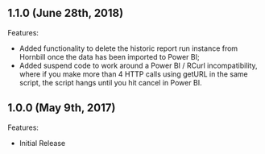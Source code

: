 ## 1.1.0 (June 28th, 2018)

Features:
- Added functionality to delete the historic report run instance from Hornbill once the data has been imported to Power BI;
- Added suspend code to work around a Power BI / RCurl incompatibility, where if you make more than 4 HTTP calls using getURL in the same script, the script hangs until you hit cancel in Power BI.

## 1.0.0 (May 9th, 2017)

Features:
- Initial Release

